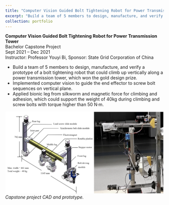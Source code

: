 ```yaml
---
title: "Computer Vision Guided Bolt Tightening Robot for Power Transmission Tower"
excerpt: "Build a team of 5 members to design, manufacture, and verify a prototype of a image-guided bolt tightening robot for power transmission towers<br/><img src='/images/capstone.png' width='500' height='300'>"
collection: portfolio
---
```

**Computer Vision Guided Bolt Tightening Robot for Power Transmission Tower**<br/>
Bachelor Capstone Project<br/>
Sept 2021 – Dec 2021<br/>
Instructor: Professor Youyi Bi, Sponsor: State Grid Corporation of China

- Build a team of 5 members to design, manufacture, and verify a prototype of a bolt tightening robot that could climb up vertically along a power transmission tower, which won the gold design prize.
- Implemented computer vision to guide the end effector to screw bolt sequences on vertical plane.
- Applied bionic leg from silkworm and magnetic force for climbing and adhesion, which could support the weight of 40kg during climbing and screw bolts with torque higher than 50 N·m.

![capstone project](/images/capstone.png)
_Capstone project CAD and prototype._
